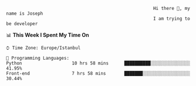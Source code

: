                                                             Hi there 👋, my name is Joseph
                                                            I am trying to be developer


📊 **This Week I Spent My Time On** 

```text
⌚︎ Time Zone: Europe/Istanbul

💬 Programming Languages:
Python                   10 hrs 58 mins      ██████████░░░░░░░░░░░░░░░   41.95% 
Front-end                7 hrs 58 mins       ███████░░░░░░░░░░░░░░░░░░   30.44% 

```


<!--END_SECTION:waka-->

